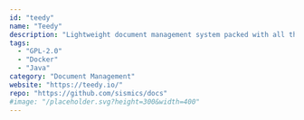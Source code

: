 ```yaml
---
id: "teedy"
name: "Teedy"
description: "Lightweight document management system packed with all the features you can expect from big expensive solutions (Ex SismicsDocs)."
tags:
  - "GPL-2.0"
  - "Docker"
  - "Java"
category: "Document Management"
website: "https://teedy.io/"
repo: "https://github.com/sismics/docs"
#image: "/placeholder.svg?height=300&width=400"
---
```


